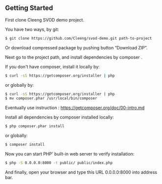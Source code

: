 ## Getting Started

First clone Cleeng SVOD demo project. 

You have two ways, by git: 

```bash
$ git clone https://github.com/Cleeng/svod-demo.git path-to-project
```
Or download compressed package by pushing button “Download ZIP”.

Next go to the project path, and install dependencies by composer .

If you don't have composer, install it locally by:

```bash
$ curl -sS https://getcomposer.org/installer | php
```
or globally by:

```bash
$ curl -sS https://getcomposer.org/installer | php
$ mv composer.phar /usr/local/bin/composer
```
Eventually use instruction : https://getcomposer.org/doc/00-intro.md 

Install all dependencies by composer installed locally:

```bash
$ php composer.phar install
```
or globally:

```bash
$ composer install
```

Now you can start PHP' built-in web server to verify installation:

```bash
$ php -S 0.0.0.0:8000 -t public/ public/index.php
```

And finally, open your browser and type  this URL 0.0.0.0:8000 into address bar.
